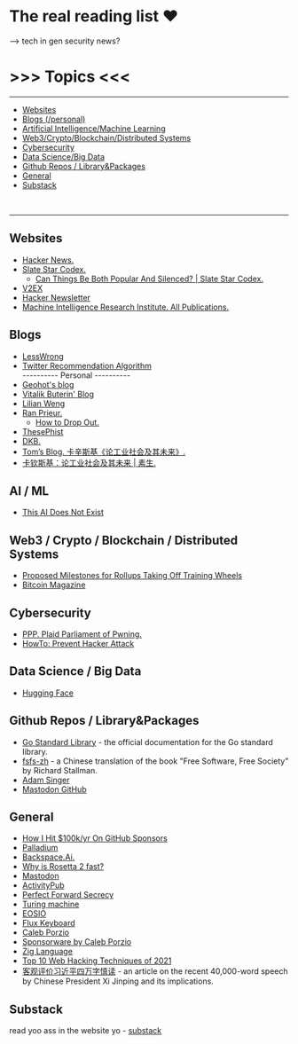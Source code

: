 # The real reading list ❤️



-->
tech in gen
security
news?

# >>> Topics <<<
---
* [Websites](#websites)
* [Blogs (/personal)](#blogs)
* [Artificial Intelligence/Machine Learning](#ai--ml)
* [Web3/Crypto/Blockchain/Distributed Systems](#web3--crypto--blockchain--distributed-systems)
* [Cybersecurity](#cybersecurity)
* [Data Science/Big Data](#data-science--big-data)
* [Github Repos / Library&Packages](#github-repos--librarypackages)
* [General](#general)
* [Substack](#substack)

<br>

----

## Websites
* [Hacker News.](https://news.ycombinator.com/news)
* [Slate Star Codex.](https://slatestarcodex.com/)
  * [Can Things Be Both Popular And Silenced? | Slate Star Codex.](https://slatestarcodex.com/2018/05/23/can-things-be-both-popular-and-silenced/)
* [V2EX](https://www.v2ex.com)
* [Hacker Newsletter](https://hackernewsletter.com/)
* [Machine Intelligence Research Institute. All Publications.](https://intelligence.org/all-publications/)

## Blogs
* [LessWrong](https://www.lesswrong.com/)
* [Twitter Recommendation Algorithm](https://blog.twitter.com/engineering/en_us/topics/open-source/2023/twitter-recommendation-algorithm)
<br> ---------- Personal ---------- <br>
* [Geohot's blog](https://geohot.github.io/blog/)
* [Vitalik Buterin' Blog](https://vitalik.ca/)
* [Lilian Weng](https://lilianweng.github.io)
* [Ran Prieur.](http://www.john-edwin-tobey.org/cgi-bin/ran/2017-07-22T05:12:58/ranprieur.com/index.html)
  * [How to Drop Out.](http://www.john-edwin-tobey.org/cgi-bin/ran/2017-07-22T05:12:58/ranprieur.com\/essays\/dropout.html)
* [ThesePhist](https://thesephist.com/posts/)
* [DKB.](https://dkb.io/)
* [Tom’s Blog. 卡辛斯基《论工业社会及其未来》.](http://yoursite.com/2018/06/20/unabomber1/index.html)
* [卡钦斯基：论工业社会及其未来 | 素生.](https://z.arlmy.me/Wiki/library/Original_Kaczynski_IndustrialSocietyAndItsFuture.html)

## AI / ML
* [This AI Does Not Exist](https://thisaidoesnotexist.com/)


## Web3 / Crypto / Blockchain / Distributed Systems
* [Proposed Milestones for Rollups Taking Off Training Wheels](https://ethereum-magicians.org/t/proposed-milestones-for-rollups-taking-off-training-wheels/11571)
* [Bitcoin Magazine](https://bitcoinmagazine.com/)

## Cybersecurity
* [PPP. Plaid Parliament of Pwning.](http://www.pwning.net/)
* [HowTo: Prevent Hacker Attack](https://web.archive.org/web/20110722062454/http://program-think.blogspot.com/2010/06/howto-prevent-hacker-attack-1.html)

## Data Science / Big Data
* [Hugging Face](https://huggingface.co/)

## Github Repos / Library&Packages
* [Go Standard Library](https://pkg.go.dev/std) - the official documentation for the Go standard library.
* [fsfs-zh](https://github.com/beijinglug/fsfs-zh) - a Chinese translation of the book "Free Software, Free Society" by Richard Stallman.
* [Adam Singer](https://adam-singer.github.io/)
* [Mastodon GitHub](https://github.com/mastodon/mastodon)

## General
* [How I Hit $100k/yr On GitHub Sponsors](https://calebporzio.com/i-just-hit-dollar-100000yr-on-github-sponsors-heres-how-i-did-it)
* [Palladium](https://www.palladiummag.com/)
* [Backspace.Ai.](https://backspace.ai/)
* [Why is Rosetta 2 fast?](https://dougallj.wordpress.com/2022/11/09/why-is-rosetta-2-fast/)
* [Mastodon](https://zh.wikipedia.org/wiki/Mastodon)
* [ActivityPub](https://zh.wikipedia.org/wiki/ActivityPub)
* [Perfect Forward Secrecy](https://zh.wikipedia.org/wiki/%E5%9C%96%E9%9D%88%E5%AE%8C%E5%82%99%E6%80%A7)
* [Turing machine](https://zh.wikipedia.org/wiki/%E5%9B%BE%E7%81%B5%E6%9C%BA)
* [EOSIO](https://eos.io/)
* [Flux Keyboard](https://www.kickstarter.com/projects/fluxkeyboard/flux-keyboard-the-keyboard-reinvented)
* [Caleb Porzio](https://calebporzio.com/)
* [Sponsorware by Caleb Porzio](https://calebporzio.com/sponsorware)
* [Zig Language](https://ziglang.org/)
* [Top 10 Web Hacking Techniques of 2021](https://portswigger.net/research/top-10-web-hacking-techniques-of-2021)
* [客观评价习近平四万字慎读](https://matters.town/@arkincollapse/231305-%E5%AE%A2%E8%A7%82%E8%AF%84%E4%BB%B7%E4%B9%A0%E8%BF%91%E5%B9%B3-%E5%9B%9B%E4%B8%87%E5%AD%97-%E6%85%8E%E8%AF%BB-bafyreifjawzgfpk2h67tg65m636sve6yeawydsbxddakq65okgqwuy552u) - an article on the recent 40,000-word speech by Chinese President Xi Jinping and its implications.


## Substack
read yoo ass in the website yo - [substack](https://substack.com/inbox)

